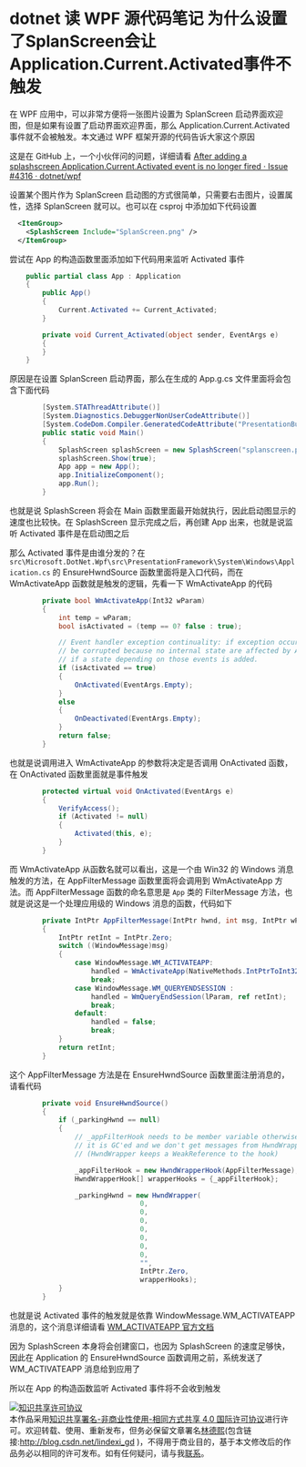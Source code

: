 
# dotnet 读 WPF 源代码笔记 为什么设置了SplanScreen会让Application.Current.Activated事件不触发

在 WPF 应用中，可以非常方便将一张图片设置为 SplanScreen 启动界面欢迎图，但是如果有设置了启动界面欢迎界面，那么 Application.Current.Activated 事件就不会被触发。本文通过 WPF 框架开源的代码告诉大家这个原因

<!--more-->


<!-- 发布 -->
<!-- 标签：WPF，WPF源代码 -->

这是在 GitHub 上，一个小伙伴问的问题，详细请看 [After adding a splashscreen Application.Current.Activated event is no longer fired · Issue #4316 · dotnet/wpf](https://github.com/dotnet/wpf/issues/4316 )

设置某个图片作为 SplanScreen 启动图的方式很简单，只需要右击图片，设置属性，选择 SplanScreen 就可以。也可以在 csproj 中添加如下代码设置

```xml
  <ItemGroup>
    <SplashScreen Include="SplanScreen.png" />
  </ItemGroup>
```

尝试在 App 的构造函数里面添加如下代码用来监听 Activated 事件

```csharp
    public partial class App : Application
    {
        public App()
        {
            Current.Activated += Current_Activated;
        }

        private void Current_Activated(object sender, EventArgs e)
        {
        }
    }
```

原因是在设置 SplanScreen 启动界面，那么在生成的 App.g.cs 文件里面将会包含下面代码

```csharp
        [System.STAThreadAttribute()]
        [System.Diagnostics.DebuggerNonUserCodeAttribute()]
        [System.CodeDom.Compiler.GeneratedCodeAttribute("PresentationBuildTasks", "5.0.1.0")]
        public static void Main() 
        {
            SplashScreen splashScreen = new SplashScreen("splanscreen.png");
            splashScreen.Show(true);
            App app = new App();
            app.InitializeComponent();
            app.Run();
        }
```

也就是说 SplashScreen 将会在 Main 函数里面最开始就执行，因此启动图显示的速度也比较快。在 SplashScreen 显示完成之后，再创建 App 出来，也就是说监听 Activated 事件是在启动图之后

那么 Activated 事件是由谁分发的？在 `src\Microsoft.DotNet.Wpf\src\PresentationFramework\System\Windows\Application.cs` 的 EnsureHwndSource 函数里面将是入口代码，而在 WmActivateApp 函数就是触发的逻辑，先看一下 WmActivateApp 的代码

```csharp
        private bool WmActivateApp(Int32 wParam)
        {
            int temp = wParam;
            bool isActivated = (temp == 0? false : true);

            // Event handler exception continuality: if exception occurs in Activate/Deactivate event handlers, our state would not
            // be corrupted because no internal state are affected by Activate/Deactivate. Please check Event handler exception continuality
            // if a state depending on those events is added.
            if (isActivated == true)
            {
                OnActivated(EventArgs.Empty);
            }
            else
            {
                OnDeactivated(EventArgs.Empty);
            }
            return false;
        }
```

也就是说调用进入 WmActivateApp 的参数将决定是否调用 OnActivated 函数，在 OnActivated 函数里面就是事件触发

```csharp
        protected virtual void OnActivated(EventArgs e)
        {
            VerifyAccess();
            if (Activated != null)
            {
                Activated(this, e);
            }
        }
```

而 WmActivateApp 从函数名就可以看出，这是一个由 Win32 的 Windows 消息触发的方法，在 AppFilterMessage 函数里面将会调用到 WmActivateApp 方法。而 AppFilterMessage 函数的命名意思是 `App` 类的 FilterMessage 方法，也就是说这是一个处理应用级的 Windows 消息的函数，代码如下

```csharp
        private IntPtr AppFilterMessage(IntPtr hwnd, int msg, IntPtr wParam, IntPtr lParam, ref bool handled)
        {
            IntPtr retInt = IntPtr.Zero;
            switch ((WindowMessage)msg)
            {
                case WindowMessage.WM_ACTIVATEAPP:
                    handled = WmActivateApp(NativeMethods.IntPtrToInt32(wParam));
                    break;
                case WindowMessage.WM_QUERYENDSESSION :
                    handled = WmQueryEndSession(lParam, ref retInt);
                    break;
                default:
                    handled = false;
                    break;
            }
            return retInt;
        }
```

这个 AppFilterMessage 方法是在 EnsureHwndSource 函数里面注册消息的，请看代码

```csharp
        private void EnsureHwndSource()
        {
            if (_parkingHwnd == null)
            {
                // _appFilterHook needs to be member variable otherwise
                // it is GC'ed and we don't get messages from HwndWrapper
                // (HwndWrapper keeps a WeakReference to the hook)

                _appFilterHook = new HwndWrapperHook(AppFilterMessage);
                HwndWrapperHook[] wrapperHooks = {_appFilterHook};

                _parkingHwnd = new HwndWrapper(
                                0,
                                0,
                                0,
                                0,
                                0,
                                0,
                                0,
                                "",
                                IntPtr.Zero,
                                wrapperHooks);
            }
        }
```

也就是说 Activated 事件的触发就是依靠 WindowMessage.WM_ACTIVATEAPP 消息的，这个消息详细请看 [WM_ACTIVATEAPP 官方文档](https://docs.microsoft.com/zh-cn/windows/win32/winmsg/wm-activateapp?WT.mc_id=WD-MVP-5003260 )

因为 SplashScreen 本身将会创建窗口，也因为 SplashScreen 的速度足够快，因此在 Application 的 EnsureHwndSource 函数调用之前，系统发送了 WM_ACTIVATEAPP 消息给到应用了

所以在 App 的构造函数监听 Activated 事件将不会收到触发





<a rel="license" href="http://creativecommons.org/licenses/by-nc-sa/4.0/"><img alt="知识共享许可协议" style="border-width:0" src="https://licensebuttons.net/l/by-nc-sa/4.0/88x31.png" /></a><br />本作品采用<a rel="license" href="http://creativecommons.org/licenses/by-nc-sa/4.0/">知识共享署名-非商业性使用-相同方式共享 4.0 国际许可协议</a>进行许可。欢迎转载、使用、重新发布，但务必保留文章署名[林德熙](http://blog.csdn.net/lindexi_gd)(包含链接:http://blog.csdn.net/lindexi_gd )，不得用于商业目的，基于本文修改后的作品务必以相同的许可发布。如有任何疑问，请与我[联系](mailto:lindexi_gd@163.com)。